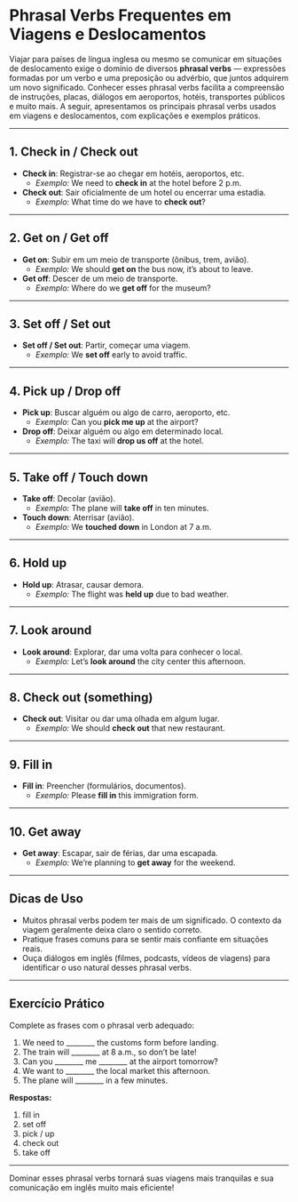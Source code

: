 
# Phrasal Verbs Frequentes em Viagens e Deslocamentos

Viajar para países de língua inglesa ou mesmo se comunicar em situações de deslocamento exige o domínio de diversos **phrasal verbs** — expressões formadas por um verbo e uma preposição ou advérbio, que juntos adquirem um novo significado. Conhecer esses phrasal verbs facilita a compreensão de instruções, placas, diálogos em aeroportos, hotéis, transportes públicos e muito mais. A seguir, apresentamos os principais phrasal verbs usados em viagens e deslocamentos, com explicações e exemplos práticos.

---

## 1. **Check in / Check out**

- **Check in**: Registrar-se ao chegar em hotéis, aeroportos, etc.
  - *Exemplo:* We need to **check in** at the hotel before 2 p.m.
- **Check out**: Sair oficialmente de um hotel ou encerrar uma estadia.
  - *Exemplo:* What time do we have to **check out**?

---

## 2. **Get on / Get off**

- **Get on**: Subir em um meio de transporte (ônibus, trem, avião).
  - *Exemplo:* We should **get on** the bus now, it’s about to leave.
- **Get off**: Descer de um meio de transporte.
  - *Exemplo:* Where do we **get off** for the museum?

---

## 3. **Set off / Set out**

- **Set off / Set out**: Partir, começar uma viagem.
  - *Exemplo:* We **set off** early to avoid traffic.

---

## 4. **Pick up / Drop off**

- **Pick up**: Buscar alguém ou algo de carro, aeroporto, etc.
  - *Exemplo:* Can you **pick me up** at the airport?
- **Drop off**: Deixar alguém ou algo em determinado local.
  - *Exemplo:* The taxi will **drop us off** at the hotel.

---

## 5. **Take off / Touch down**

- **Take off**: Decolar (avião).
  - *Exemplo:* The plane will **take off** in ten minutes.
- **Touch down**: Aterrisar (avião).
  - *Exemplo:* We **touched down** in London at 7 a.m.

---

## 6. **Hold up**

- **Hold up**: Atrasar, causar demora.
  - *Exemplo:* The flight was **held up** due to bad weather.

---

## 7. **Look around**

- **Look around**: Explorar, dar uma volta para conhecer o local.
  - *Exemplo:* Let’s **look around** the city center this afternoon.

---

## 8. **Check out (something)**

- **Check out**: Visitar ou dar uma olhada em algum lugar.
  - *Exemplo:* We should **check out** that new restaurant.

---

## 9. **Fill in**

- **Fill in**: Preencher (formulários, documentos).
  - *Exemplo:* Please **fill in** this immigration form.

---

## 10. **Get away**

- **Get away**: Escapar, sair de férias, dar uma escapada.
  - *Exemplo:* We’re planning to **get away** for the weekend.

---

## Dicas de Uso

- Muitos phrasal verbs podem ter mais de um significado. O contexto da viagem geralmente deixa claro o sentido correto.
- Pratique frases comuns para se sentir mais confiante em situações reais.
- Ouça diálogos em inglês (filmes, podcasts, vídeos de viagens) para identificar o uso natural desses phrasal verbs.

---

## Exercício Prático

Complete as frases com o phrasal verb adequado:

1. We need to ________ the customs form before landing.
2. The train will ________ at 8 a.m., so don’t be late!
3. Can you ________ me ________ at the airport tomorrow?
4. We want to ________ the local market this afternoon.
5. The plane will ________ in a few minutes.

**Respostas:**  
1. fill in  
2. set off  
3. pick / up  
4. check out  
5. take off

---

Dominar esses phrasal verbs tornará suas viagens mais tranquilas e sua comunicação em inglês muito mais eficiente!
```
